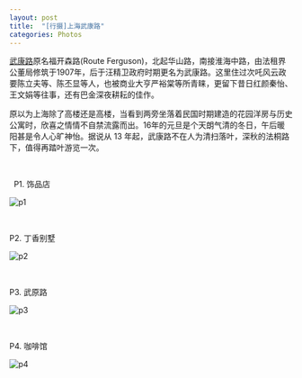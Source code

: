 ```yaml
---
layout: post
title:  "[行摄]上海武康路"
categories: Photos
---
```


[武康路](https://zh.wikipedia.org/wiki/%E6%AD%A6%E5%BA%B7%E8%B7%AF_(%E4%B8%8A%E6%B5%B7))原名福开森路(Route Ferguson)，北起华山路，南接淮海中路，由法租界公董局修筑于1907年，后于汪精卫政府时期更名为武康路。这里住过次吒风云政要陈立夫等、陈丕显等人，也被商业大亨严裕棠等所青睐，更留下昔日红颜秦怡、王文娟等往事，还有巴金深夜耕耘的佳作。

原以为上海除了高楼还是高楼，当看到两旁坐落着民国时期建造的花园洋房与历史公寓时，欣喜之情情不自禁流露而出。16年的元旦是个天朗气清的冬日，午后暖阳甚是令人心旷神怡。据说从 13 年起，武康路不在人为清扫落叶，深秋的法桐路下，值得再踏叶游览一次。

&nbsp;

&nbsp;
P1. 饰品店

![p1](http://7xp2eu.com1.z0.glb.clouddn.com/IMG_3024.JPG?imageView2/1/w/800/h/533/q/100)

&nbsp;
&nbsp;

P2. 丁香别墅

![p2](http://7xp2eu.com1.z0.glb.clouddn.com/IMG_3074.JPG?imageView2/1/w/600/h/533/q/100)

&nbsp;
&nbsp;

P3. 武原路

![p3](http://7xp2eu.com1.z0.glb.clouddn.com/IMG_2971.JPG?imageView2/1/w/533/h/600/q/100)

&nbsp;
&nbsp;

P4. 咖啡馆 

![p4](http://7xp2eu.com1.z0.glb.clouddn.com/IMG_2996.JPG?imageView2/1/w/533/h/600/q/100)
